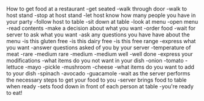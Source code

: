 How to get food at a restaurant
-get seated
  -walk through door
    -walk to host stand
    -stop at host stand
  -let host know how many people you have in your party
  -follow host to table
  -sit down at table
-look at menu
  -open menu
  -read contents
  -make a decision about what you want
-order food
  -wait for server to ask what you want
  -ask any questions you have have about the menu
    -is this gluten free
    -is this dairy free
    -is this free range
  -express what you want
  -answer questions asked of you by your server
    -temperature of meat
      -rare
      -medium rare
      -medium
      -medium well
      -well done
  -express your modifications
    -what items do you not want in your dish
      -onion
      -tomato
      -lettuce
      -mayo
      -pickle
      -mushroom
      -cheese
    -what items do you want to add to your dish
      -spinach
      -avocado
      -guacamole
  -wait as the server performs the necessary steps to get your food to you
  -server brings food to table when ready
    -sets food  down in front of each person at table
  -you're ready to eat!
